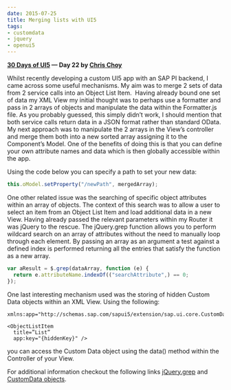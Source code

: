 ```yaml
---
date: 2015-07-25
title: Merging lists with UI5
tags:
- customdata
- jquery
- openui5
---
```


**[30 Days of UI5](/blog/posts/2015/07/04/30-days-of-ui5/) &mdash; Day 22 by [Chris Choy](https://uk.linkedin.com/pub/christopher-choy/53/21/b71)**

Whilst recently developing a custom UI5 app with an SAP PI backend, I came across some useful mechanisms. My aim was to merge 2 sets of data from 2 service calls into an Object List Item.  Having already bound one set of data my XML View my initial thought was to perhaps use a formatter and pass in 2 arrays of objects and manipulate the data within the Formatter.js file. As you probably guessed, this simply didn’t work, I should mention that both service calls return data in a JSON format rather than standard OData. My next approach was to manipulate the 2 arrays in the View’s controller and merge them both into a new sorted array assigning it to the Component’s Model. One of the benefits of doing this is that you can define your own attribute names and data which is then globally accessible within the app.

Using the code below you can specify a path to set your new data:

```javascript
this.oModel.setProperty("/newPath", mergedArray);
```

One other related issue was the searching of specific object attributes within an array of objects. The context of this search was to allow a user to select an item from an Object List Item and load additional data in a new View. Having already passed the relevant parameters within my Router it was jQuery to the rescue. The jQuery.grep function allows you to perform wildcard search on an array of attributes without the need to manually loop through each element. By passing an array as an argument a test against a defined index is performed returning all the entries that satisfy the function as a new array.

```javascript
var aResult = $.grep(dataArray, function (e) { 
  return e.attributeName.indexOf(("searchAttribute",) == 0; 
});
```

One last interesting mechanism used was the storing of hidden Custom Data objects within an XML View. Using the following:

```
xmlns:app="http://schemas.sap.com/sapui5/extension/sap.ui.core.CustomData/1" 

<ObjectListItem 
  title=”List” 
  app:key="{hiddenKey}" />
```
you can access the Custom Data object using the data() method within the Controller of your View.

For additional information checkout the following links [jQuery.grep](http://api.jquery.com/jquery.grep/) and [CustomData objects](http://help.sap.com/saphelp_uiaddon10/helpdata/en/91/f0c3ee6f4d1014b6dd926db0e91070/content.htm).

 
